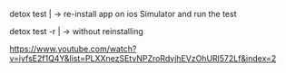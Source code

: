 detox test      |  -> re-install app on ios Simulator and run the test




detox test -r   |  -> without reinstalling













https://www.youtube.com/watch?v=iyfsE2f1Q4Y&list=PLXXnezSEtvNPZroRdvjhEVzOhURl572Lf&index=2
